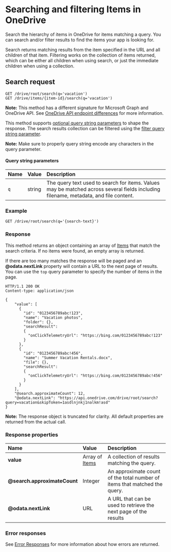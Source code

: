 # Searching and filtering Items in OneDrive

Search the hierarchy of items in OneDrive for items matching a query. You can
search and/or filter results to find the items your app is looking for.

Search returns matching results from the item specified in the URL and all
children of that item. Filtering works on the collection of items returned,
which can be either all children when using search, or just the immediate
children when using a collection.

## Search request

<!-- { "blockType": "ignored" } -->
```
GET /drive/root/search(q='vacation')
GET /drive/items/{item-id}/search(q='vacation')
```

**Note:** This method has a different signature for Microsoft Graph and OneDrive API. See [OneDrive API endpoint differences](../advanced/direct-endpoint-differences.md) for more information.

This method supports [optional query string parameters][odata-query-parameters]
to shape the response. The search results collection can be filtered using
the [filter query string parameter](../concepts/filtering-results.md).

**Note:** Make sure to properly query string encode any characters in the query
parameter.

#### Query string parameters

| Name | Value  | Description                                                                                                                          |
|:-----|:-------|:-------------------------------------------------------------------------------------------------------------------------------------|
| `q`  | string | The query text used to search for items. Values may be matched across several fields including filename, metadata, and file content. |

### Example

<!-- { "blockType": "request", "name": "search-at-root", "idempotent": true, "scopes": "files.read", "target": "action" } -->
```
GET /drive/root/search(q='{search-text}')
```

### Response

This method returns an object containing an array of [Items][item-resource] that
match the search criteria. If no items were found, an empty array is returned.

If there are too many matches the response will be paged and an
**@odata.nextLink** property will contain a URL to the next page of results. You
can use the `top` query parameter to specify the number of items in the page.

<!-- { "blockType": "response", "@odata.type": "oneDrive.item", "isCollection": true, "truncated": true } -->
```http
HTTP/1.1 200 OK
Content-type: application/json

{
    "value": [
      {
        "id": "0123456789abc!123",
        "name": "Vacation photos",
        "folder": {},
        "searchResult":
        {
          "onClickTelemetryUrl": "https://bing.com/0123456789abc!123"
        }
      },
      {
        "id": "0123456789abc!456",
        "name": "Summer Vacation Rentals.docx",
        "file": {},
        "searchResult":
        {
          "onClickTelemetryUrl": "https://bing.com/0123456789abc!456"
        }
      }
    ],
    "@search.approximateCount": 12,
    "@odata.nextLink": "https://api.onedrive.com/drive/root/search?query=vacation&skipToken=1asdlnjnkj1nalkm!asd"
}
```

**Note:** The response object is truncated for clarity. All default properties
are returned from the actual call.

### Response properties

| Name                         | Value                                  | Description                                                               |
|:-----------------------------|:---------------------------------------|:--------------------------------------------------------------------------|
| **value**                    | Array of [Items](../resources/driveitem.md) | A collection of results matching the query.                               |
| **@search.approximateCount** | Integer                                | An approximate count of the total number of items that matched the query. |
| **@odata.nextLink**          | URL                                    | A URL that can be used to retrieve the next page of the results           |

### Error responses

See [Error Responses][error-response] for more information about
how errors are returned.

[error-response]: ../concepts/errors.md
[item-resource]: ../resources/driveitem.md
[odata-query-parameters]: ../concepts/optional-query-parameters.md

<!-- {
  "type": "#page.annotation",
  "description": "Search for a file across a OneDrive.",
  "keywords": "search,query,bing,filename,content",
  "section": "documentation",
  "tocPath": "Items/Search"
} -->
